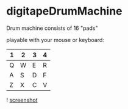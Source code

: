 # digitapeDrumMachine

Drum machine consists of 16 "pads"

playable with your mouse or keyboard:

| 1 | 2 | 3 | 4 |
|---|---|---|---|
| Q | W | E | R |  
| A | S | D | F |
| Z | X | C | V |

! [screenshot](/assets/images/drum-machine-screenshot.jpg)
